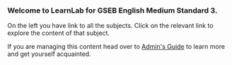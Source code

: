 ### Welcome to LearnLab for GSEB English Medium Standard 3.

On the left you have link to all the subjects. Click on the relevant link to explore the content of that subject.


If you are managing this content head over to [Admin's Guide](www.google.com) to learn more and get yourself acquainted.